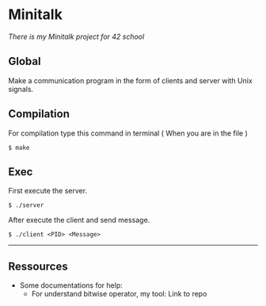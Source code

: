 # Minitalk

_There is my Minitalk project for 42 school_

## Global

Make a communication program in the form of clients and server with Unix signals.

## Compilation

For compilation type this command in terminal ( When you are in the file )
```
$ make
```

## Exec

First execute the server.
```
$ ./server
```

After execute the client and send message.
```
$ ./client <PID> <Message>
```
***

## Ressources

* Some documentations for help: 
  *  For understand bitwise operator, my tool: Link to repo
